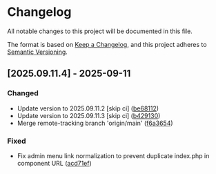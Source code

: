 # Changelog

All notable changes to this project will be documented in this file.

The format is based on [Keep a Changelog](https://keepachangelog.com/en/1.0.0/),
and this project adheres to [Semantic Versioning](https://semver.org/spec/v2.0.0.html).

## [2025.09.11.4] - 2025-09-11

### Changed

* Update version to 2025.09.11.2 [skip ci] ([be68112](https://github.com/N6REJ/bears_aichatbot/commit/be68112))
* Update version to 2025.09.11.3 [skip ci] ([b429130](https://github.com/N6REJ/bears_aichatbot/commit/b429130))
* Merge remote-tracking branch 'origin/main' ([f6a3654](https://github.com/N6REJ/bears_aichatbot/commit/f6a3654))

### Fixed

* Fix admin menu link normalization to prevent duplicate index.php in component URL ([acd71ef](https://github.com/N6REJ/bears_aichatbot/commit/acd71ef))

